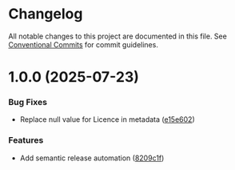 # Changelog

All notable changes to this project are documented in this file. See
[Conventional Commits](https://conventionalcommits.org) for commit guidelines.

# 1.0.0 (2025-07-23)


### Bug Fixes

* Replace null value for Licence in metadata ([e15e602](https://github.com/slothkong/ansible-role-subscribe/commit/e15e6026f3b076c3f4066b5db388d3d078a1e904))


### Features

* Add semantic release automation ([8209c1f](https://github.com/slothkong/ansible-role-subscribe/commit/8209c1f5f5045c71d49a0ffdce76a8754f0fb0d6))
